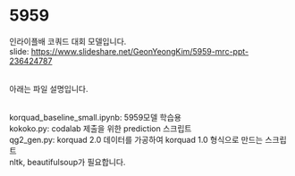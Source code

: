 # 5959
인라이플배 코쿼드 대회 모델입니다.<br>
slide: https://www.slideshare.net/GeonYeongKim/5959-mrc-ppt-236424787 <br><br>

아래는 파일 설명입니다.<br><br>

korquad_baseline_small.ipynb: 5959모델 학습용 <br>
kokoko.py: codalab 제출을 위한 prediction 스크립트<br>
qg2_gen.py: korquad 2.0 데이터를 가공하여 korquad 1.0 형식으로 만드는 스크립트<br>
    nltk, beautifulsoup가 필요합니다.<br>
